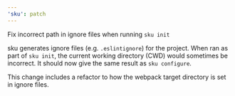 ```yaml
---
'sku': patch
---
```


Fix incorrect path in ignore files when running `sku init`

sku generates ignore files (e.g. `.eslintignore`) for the project.
When ran as part of `sku init`, the current working directory (CWD) would sometimes be incorrect.
It should now give the same result as `sku configure`.

This change includes a refactor to how the webpack target directory is set in ignore files.
